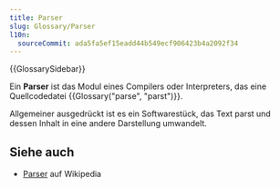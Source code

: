 ```yaml
---
title: Parser
slug: Glossary/Parser
l10n:
  sourceCommit: ada5fa5ef15eadd44b549ecf906423b4a2092f34
---
```


{{GlossarySidebar}}

Ein **Parser** ist das Modul eines Compilers oder Interpreters, das eine Quellcodedatei {{Glossary("parse", "parst")}}.

Allgemeiner ausgedrückt ist es ein Softwarestück, das Text parst und dessen Inhalt in eine andere Darstellung umwandelt.

## Siehe auch

- [Parser](https://en.wikipedia.org/wiki/Parsing#Parser) auf Wikipedia
